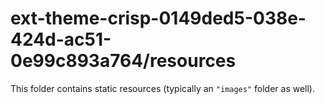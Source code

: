 # ext-theme-crisp-0149ded5-038e-424d-ac51-0e99c893a764/resources

This folder contains static resources (typically an `"images"` folder as well).
